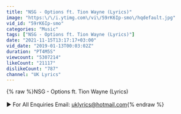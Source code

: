 ```yaml
---
title: "NSG - Options ft. Tion Wayne (Lyrics)"
image: "https:\/\/i.ytimg.com\/vi\/59rK6Ip-smo\/hqdefault.jpg"
vid_id: "59rK6Ip-smo"
categories: "Music"
tags: ["NSG - Options ft. Tion Wayne (Lyrics)"]
date: "2021-11-15T13:17:17+03:00"
vid_date: "2019-01-13T00:03:02Z"
duration: "PT4M5S"
viewcount: "5307214"
likeCount: "21117"
dislikeCount: "787"
channel: "UK Lyrics"
---
```

{% raw %}NSG - Options ft. Tion Wayne (Lyrics)<br /><br />► For All Enquiries Email: uklyrics@hotmail.com{% endraw %}
